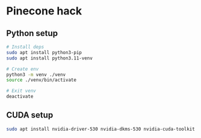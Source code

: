 # Pinecone hack

## Python setup

```sh
# Install deps
sudo apt install python3-pip
sudo apt install python3.11-venv

# Create env
python3 -m venv ./venv
source ./venv/bin/activate

# Exit venv
deactivate
```

## CUDA setup

```sh
sudo apt install nvidia-driver-530 nvidia-dkms-530 nvidia-cuda-toolkit -y && reboot
```

